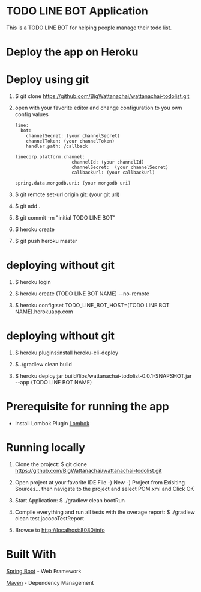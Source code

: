 # TODO LINE BOT Application

This is a TODO LINE BOT for helping people manage their todo list.

# Deploy the app on Heroku

# Deploy using git
1. $ git clone https://github.com/BigWattanachai/wattanachai-todolist.git

2. open with your favorite editor and change configuration to you own config values
      
       line:
         bot:
           channelSecret: (your channelSecret)
           channelToken: (your channelToken)
           handler.path: /callback
       
       linecorp.platform.channel:
                            channelId: (your channelId)
                            channelSecret:  (your channelSecret)
                            callbackUrl: (your callbackUrl)
       
       spring.data.mongodb.uri: (your mongodb uri)
       
   
3. $ git remote set-url origin git: (your git url)

4. $ git add .

5. $ git commit -m "initial TODO LINE BOT"

6. $ heroku create

7. $ git push heroku master

# deploying without git

1. $ heroku login

2. $ heroku create (TODO LINE BOT NAME) --no-remote

4. $ heroku config:set TODO_LINE_BOT_HOST=(TODO LINE BOT NAME).herokuapp.com


# deploying without git

1. $ heroku plugins:install heroku-cli-deploy

2. $ ./gradlew clean build

3. $ heroku deploy:jar build/libs/wattanachai-todolist-0.0.1-SNAPSHOT.jar --app (TODO LINE BOT NAME)


# Prerequisite for running the app
 - Install Lombok Plugin  [Lombok](https://projectlombok.org/download.html) 
 
 

# Running locally 
1. Clone the project:
   $ git clone https://github.com/BigWattanachai/wattanachai-todolist.git

2. Open project at your favorite IDE
   File -) New -) Project from Exisiting Sources... then navigate to the project and select POM.xml and Click OK

4. Start Application:
   $ ./gradlew clean bootRun
  
5. Compile everything and run all tests with the overage report:
   $ ./gradlew clean test jacocoTestReport
  
6. Browse to [http://localhost:8080/info](http://localhost:8080/info) 


# Built With
[Spring Boot](http://projects.spring.io/spring-boot/) - Web Framework

[Maven](https://maven.apache.org/) - Dependency Management